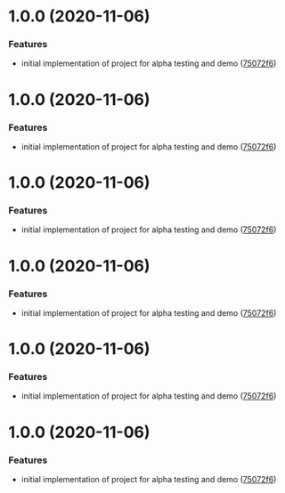 # 1.0.0 (2020-11-06)


### Features

* initial implementation of project for alpha testing and demo ([75072f6](https://github.com/clowdhaus/terraform-min-max/commit/75072f65c8ada30c9f6b0afb4e1920eed9d50c15))

# 1.0.0 (2020-11-06)


### Features

* initial implementation of project for alpha testing and demo ([75072f6](https://github.com/clowdhaus/terraform-min-max/commit/75072f65c8ada30c9f6b0afb4e1920eed9d50c15))

# 1.0.0 (2020-11-06)


### Features

* initial implementation of project for alpha testing and demo ([75072f6](https://github.com/clowdhaus/terraform-min-max/commit/75072f65c8ada30c9f6b0afb4e1920eed9d50c15))

# 1.0.0 (2020-11-06)


### Features

* initial implementation of project for alpha testing and demo ([75072f6](https://github.com/clowdhaus/terraform-min-max/commit/75072f65c8ada30c9f6b0afb4e1920eed9d50c15))

# 1.0.0 (2020-11-06)


### Features

* initial implementation of project for alpha testing and demo ([75072f6](https://github.com/clowdhaus/terraform-min-max/commit/75072f65c8ada30c9f6b0afb4e1920eed9d50c15))

# 1.0.0 (2020-11-06)


### Features

* initial implementation of project for alpha testing and demo ([75072f6](https://github.com/clowdhaus/terraform-min-max/commit/75072f65c8ada30c9f6b0afb4e1920eed9d50c15))

